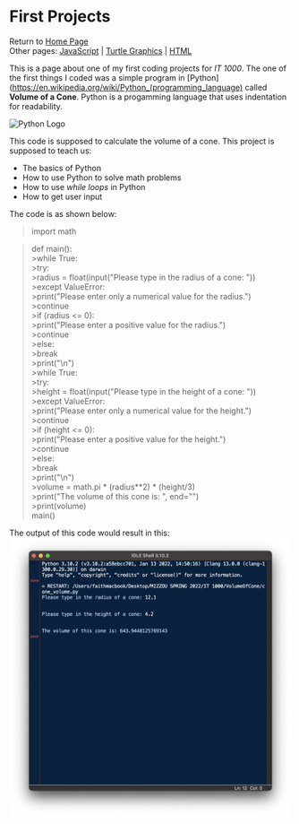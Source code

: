 # First Projects
Return to [Home Page](README.md)  
Other pages: [JavaScript](JavaScript.md) | [Turtle Graphics](TurtleGraphics.md) | [HTML](HTMLbeginnings.md)

This is a page about one of my first coding projects for _IT 1000_. The one of the first things I coded was a simple program in [Python](https://en.wikipedia.org/wiki/Python_(programming_language) called **Volume of a Cone**. Python is a progamming language that uses indentation for readability. 

![Python Logo](https://images.app.goo.gl/VB1nNMFfCk7VD1v67)

This code is supposed to calculate the volume of a cone. This project is supposed to teach us:  
* The basics of Python
* How to use Python to solve math problems
* How to use _while loops_ in Python  
* How to get user input  

The code is as shown below:

>import math

>def main():  
    >while True:  
        >try:  
            >radius = float(input("Please type in the radius of a cone: "))  
        >except ValueError:  
            >print("Please enter only a numerical value for the radius.")  
            >continue  
        >if (radius <= 0):  
            >print("Please enter a positive value for the radius.")  
            >continue  
        >else:  
            >break  
    >print("\n")  
    >while True:  
        >try:  
            >height = float(input("Please type in the height of a cone: "))  
        >except ValueError:  
            >print("Please enter only a numerical value for the height.")  
            >continue  
        >if (height <= 0):  
            >print("Please enter a positive value for the height.")  
            >continue  
        >else:  
            >break  
    >print("\n")  
    >volume = math.pi * (radius**2) * (height/3)  
    >print("The volume of this cone is: ", end="")  
    >print(volume)  
>main()  

The output of this code would result in this:
![cone image](Cone_image.png)